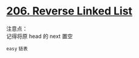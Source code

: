 # [206. Reverse Linked List](https://leetcode.com/problems/reverse-linked-list/)

注意点：  
记得将原 head 的 next 置空

`easy` `链表`